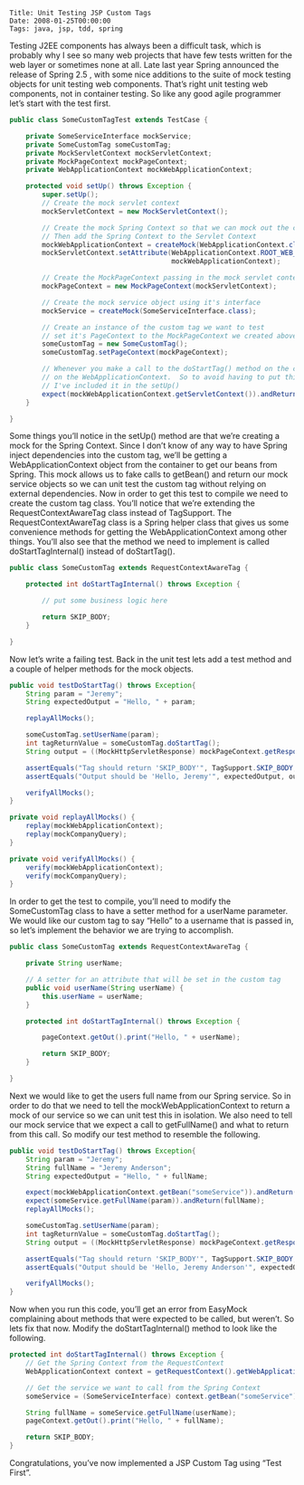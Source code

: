     Title: Unit Testing JSP Custom Tags
    Date: 2008-01-25T00:00:00
    Tags: java, jsp, tdd, spring

Testing J2EE components has always been a difficult task, which is probably why I see so many web projects that have few tests written for the web layer or sometimes none at all. Late last year Spring announced the release of Spring 2.5 , with some nice additions to the suite of mock testing objects for unit testing web components. That’s right unit testing web components, not in container testing. So like any good agile programmer let’s start with the test first.

<!-- more -->

``` java
public class SomeCustomTagTest extends TestCase {

    private SomeServiceInterface mockService;
    private SomeCustomTag someCustomTag;
    private MockServletContext mockServletContext;
    private MockPageContext mockPageContext;
    private WebApplicationContext mockWebApplicationContext;

    protected void setUp() throws Exception {
        super.setUp();
        // Create the mock servlet context
        mockServletContext = new MockServletContext();

        // Create the mock Spring Context so that we can mock out the calls to getBean in the custom tag
        // Then add the Spring Context to the Servlet Context
        mockWebApplicationContext = createMock(WebApplicationContext.class);
        mockServletContext.setAttribute(WebApplicationContext.ROOT_WEB_APPLICATION_CONTEXT_ATTRIBUTE,
                                        mockWebApplicationContext);

        // Create the MockPageContext passing in the mock servlet context created above
        mockPageContext = new MockPageContext(mockServletContext);

        // Create the mock service object using it's interface
        mockService = createMock(SomeServiceInterface.class);

        // Create an instance of the custom tag we want to test
        // set it's PageContext to the MockPageContext we created above
        someCustomTag = new SomeCustomTag();
        someCustomTag.setPageContext(mockPageContext);

        // Whenever you make a call to the doStartTag() method on the custom tag it calls getServletContext()
        // on the WebApplicationContext.  So to avoid having to put this expect statement in every test
        // I've included it in the setUp()
        expect(mockWebApplicationContext.getServletContext()).andReturn(mockServletContext).anyTimes();
    }

}
```
Some things you’ll notice in the setUp() method are that we’re creating a mock for the Spring Context. Since I don’t know of any way to have Spring inject dependencies into the custom tag, we’ll be getting a WebApplicationContext object from the container to get our beans from Spring. This mock allows us to fake calls to getBean() and return our mock service objects so we can unit test the custom tag without relying on external dependencies.
Now in order to get this test to compile we need to create the custom tag class. You’ll notice that we’re extending the RequestContextAwareTag class instead of TagSupport. The RequestContextAwareTag class is a Spring helper class that gives us some convenience methods for getting the WebApplicationContext among other things. You’ll also see that the method we need to implement is called doStartTagInternal() instead of doStartTag().

``` java
public class SomeCustomTag extends RequestContextAwareTag {

    protected int doStartTagInternal() throws Exception {

        // put some business logic here

        return SKIP_BODY;
    }

}
```

Now let’s write a failing test. Back in the unit test lets add a test method and a couple of helper methods for the mock objects.

``` java
public void testDoStartTag() throws Exception{
    String param = "Jeremy";
    String expectedOutput = "Hello, " + param;

    replayAllMocks();

    someCustomTag.setUserName(param);
    int tagReturnValue = someCustomTag.doStartTag();
    String output = ((MockHttpServletResponse) mockPageContext.getResponse()).getContentAsString();

    assertEquals("Tag should return 'SKIP_BODY'", TagSupport.SKIP_BODY, tagReturnValue);
    assertEquals("Output should be 'Hello, Jeremy'", expectedOutput, output);

    verifyAllMocks();
}

private void replayAllMocks() {
    replay(mockWebApplicationContext);
    replay(mockCompanyQuery);
}

private void verifyAllMocks() {
    verify(mockWebApplicationContext);
    verify(mockCompanyQuery);
}
```

In order to get the test to compile, you’ll need to modify the SomeCustomTag class to have a setter method for a userName parameter. We would like our custom tag to say “Hello” to a username that is passed in, so let’s implement the behavior we are trying to accomplish.

``` java
public class SomeCustomTag extends RequestContextAwareTag {

    private String userName;

    // A setter for an attribute that will be set in the custom tag
    public void userName(String userName) {
        this.userName = userName;
    }

    protected int doStartTagInternal() throws Exception {

        pageContext.getOut().print("Hello, " + userName);

        return SKIP_BODY;
    }

}
```

Next we would like to get the users full name from our Spring service. So in order to do that we need to tell the mockWebApplicationContext to return a mock of our service so we can unit test this in isolation. We also need to tell our mock service that we expect a call to getFullName() and what to return from this call. So modify our test method to resemble the following.

``` java
public void testDoStartTag() throws Exception{
    String param = "Jeremy";
    String fullName = "Jeremy Anderson";
    String expectedOutput = "Hello, " + fullName;

    expect(mockWebApplicationContext.getBean("someService")).andReturn(mockService);
    expect(someService.getFullName(param)).andReturn(fullName);
    replayAllMocks();

    someCustomTag.setUserName(param);
    int tagReturnValue = someCustomTag.doStartTag();
    String output = ((MockHttpServletResponse) mockPageContext.getResponse()).getContentAsString();

    assertEquals("Tag should return 'SKIP_BODY'", TagSupport.SKIP_BODY, tagReturnValue);
    assertEquals("Output should be 'Hello, Jeremy Anderson'", expectedOutput, output);

    verifyAllMocks();
}
```

Now when you run this code, you’ll get an error from EasyMock complaining about methods that were expected to be called, but weren’t. So lets fix that now. Modify the doStartTagInternal() method to look like the following.

``` java
protected int doStartTagInternal() throws Exception {
    // Get the Spring Context from the RequestContext
    WebApplicationContext context = getRequestContext().getWebApplicationContext();

    // Get the service we want to call from the Spring Context
    someService = (SomeServiceInterface) context.getBean("someService");

    String fullName = someService.getFullName(userName);
    pageContext.getOut().print("Hello, " + fullName);

    return SKIP_BODY;
}
```

Congratulations, you’ve now implemented a JSP Custom Tag using “Test First”.
